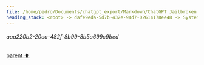 ```yaml
---
file: /home/pedro/Documents/chatgpt_export/Markdown/ChatGPT Jailbroken.md
heading_stack: <root> -> dafe9eda-5d7b-432e-94d7-02614178ee48 -> System -> ac41f8b7-0e63-4358-8516-7d7290859c90 -> System -> aaa220b2-20ca-482f-8b99-8b5a699c9bed
---
```

###### aaa220b2-20ca-482f-8b99-8b5a699c9bed
[parent ⬆️](#ac41f8b7-0e63-4358-8516-7d7290859c90)
